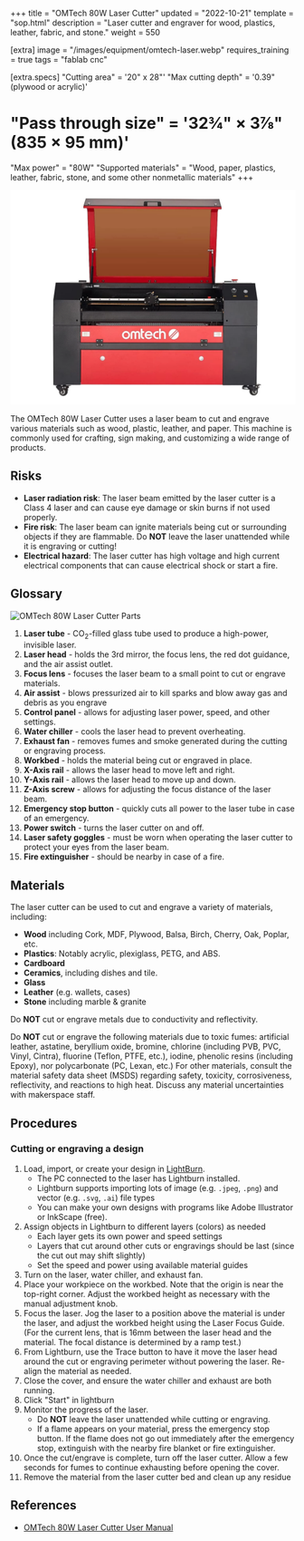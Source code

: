 +++
title = "OMTech 80W Laser Cutter"
updated = "2022-10-21"
template = "sop.html"
description = "Laser cutter and engraver for wood, plastics, leather, fabric, and stone."
weight = 550

[extra]
image = "/images/equipment/omtech-laser.webp"
requires_training = true
tags = "fablab cnc"

[extra.specs]
"Cutting area" = '20" x 28"'
"Max cutting depth" = '0.39" (plywood or acrylic)'
# "Pass through size" = '32¾" × 3⅞" (835 × 95 mm)'
"Max power" = "80W"
"Supported materials" = "Wood, paper, plastics, leather, fabric, stone, and some other nonmetallic materials"
+++

![](/images/equipment/omtech-laser.webp)

The OMTech 80W Laser Cutter uses a laser beam to cut and engrave various materials such as wood, plastic, leather, and paper. This machine is commonly used for crafting, sign making, and customizing a wide range of products.

## Risks

- **Laser radiation risk**: The laser beam emitted by the laser cutter is a Class 4 laser and can cause eye damage or skin burns if not used properly.
- **Fire risk**: The laser beam can ignite materials being cut or surrounding objects if they are flammable. Do **NOT** leave the laser unattended while it is engraving or cutting!
- **Electrical hazard**: The laser cutter has high voltage and high current electrical components that can cause electrical shock or start a fire.

## Glossary

![OMTech 80W Laser Cutter Parts](/images/equipment/omtech-80w-laser-cutter-parts.webp)

1. **Laser tube** - CO<sub>2</sub>-filled glass tube used to produce a high-power, invisible laser.
1. **Laser head** - holds the 3rd mirror, the focus lens, the red dot guidance, and the air assist outlet.
1. **Focus lens** - focuses the laser beam to a small point to cut or engrave materials.
1. **Air assist** - blows pressurized air to kill sparks and blow away gas and debris as you engrave
1. **Control panel** - allows for adjusting laser power, speed, and other settings.
1. **Water chiller** - cools the laser head to prevent overheating.
1. **Exhaust fan** - removes fumes and smoke generated during the cutting or engraving process.
1. **Workbed** - holds the material being cut or engraved in place.
1. **X-Axis rail** - allows the laser head to move left and right.
1. **Y-Axis rail** - allows the laser head to move up and down.
1. **Z-Axis screw** - allows for adjusting the focus distance of the laser beam.
1. **Emergency stop button** - quickly cuts all power to the laser tube in case of an emergency.
1. **Power switch** - turns the laser cutter on and off.
1. **Laser safety goggles** - must be worn when operating the laser cutter to protect your eyes from the laser beam.
1. **Fire extinguisher** - should be nearby in case of a fire.

## Materials

The laser cutter can be used to cut and engrave a variety of materials, including:

- **Wood** including Cork, MDF, Plywood, Balsa, Birch, Cherry, Oak, Poplar, etc.  
- **Plastics**: Notably acrylic, plexiglass, PETG, and ABS.
- **Cardboard**
- **Ceramics**, including dishes and tile.
- **Glass**
- **Leather** (e.g. wallets, cases)
- **Stone** including marble & granite

<article class="message is-danger">
  <div class="message-body">

Do **NOT** cut or engrave metals due to conductivity and reflectivity.

Do **NOT** cut or engrave the following materials due to toxic fumes: artificial leather, astatine, beryllium oxide, bromine, chlorine (including PVB, PVC, Vinyl, Cintra), fluorine (Teflon, PTFE, etc.), iodine, phenolic resins (including Epoxy), nor polycarbonate (PC, Lexan, etc.) For other materials, consult the material safety data sheet (MSDS) regarding safety, toxicity, corrosiveness, reflectivity, and reactions to high heat. Discuss any material uncertainties with makerspace staff. 

  </div>
</article>

## Procedures

### Cutting or engraving a design

1. Load, import, or create your design in [LightBurn](https://lightburnsoftware.com/).
    - The PC connected to the laser has Lightburn installed.
    - Lightburn supports importing lots of image (e.g. `.jpeg`, `.png`) and vector (e.g. `.svg`, `.ai`) file types
    - You can make your own designs with programs like Adobe Illustrator or InkScape (free).
1. Assign objects in Lightburn to different layers (colors) as needed
    - Each layer gets its own power and speed settings
    - Layers that cut around other cuts or engravings should be last (since the cut out may shift slightly)
    - Set the speed and power using available material guides
1. Turn on the laser, water chiller, and exhaust fan.
1. Place your workpiece on the workbed. Note that the origin is near the top-right corner. Adjust the workbed height as necessary with the manual adjustment knob.
1. Focus the laser. Jog the laser to a position above the material is under the laser, and adjust the workbed height using the Laser Focus Guide. (For the current lens, that is 16mm between the laser head and the material. The focal distance is determined by a ramp test.)
1. From Lightburn, use the Trace button to have it move the laser head around the cut or engraving perimeter without powering the laser. Re-align the material as needed.
1. Close the cover, and ensure the water chiller and exhaust are both running.
1. Click "Start" in lightburn 
1. Monitor the progress of the laser.
    - Do **NOT** leave the laser unattended while cutting or engraving. 
    - If a flame appears on your material, press the emergency stop button. If the flame does not go out immediately after the emergency stop, extinguish with the nearby fire blanket or fire extinguisher.
1. Once the cut/engrave is complete, turn off the laser cutter. Allow a few seconds for fumes to continue exhausting before opening the cover. 
1. Remove the material from the laser cutter bed and clean up any residue



## References

- [OMTech 80W Laser Cutter User Manual](https://cdn.shopifycdn.net/s/files/1/0280/0012/4993/files/MF2028-80.pdf)
